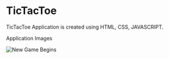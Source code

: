 # TicTacToe

TicTacToe Application is created using HTML, CSS, JAVASCRIPT.

Application Images

![New Game Begins]([https://cdn.discordapp.com/attachments/1159981156717035562/1187213039175487568/1.png?ex=6596114d&is=65839c4d&hm=6ead9e3689a5189c25daf8639064ee050aeb4ed689e6ecd71138f87764a629e0&])
